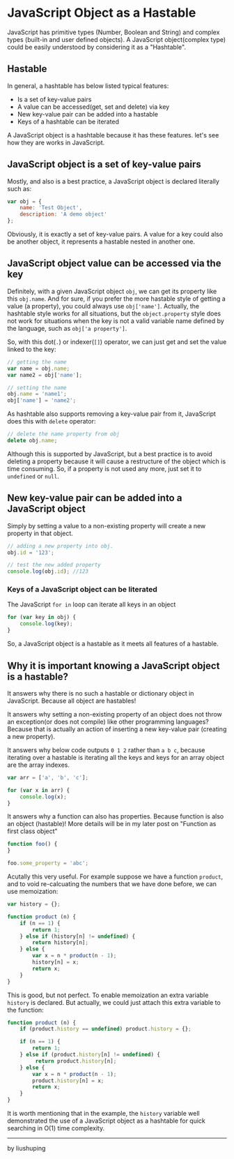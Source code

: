 # JavaScript Object as a Hastable

JavaScript has primitive types (Number, Boolean and String) and complex types (built-in and user defined objects). A JavaScript object(complex type) could be easily understood by considering it as a "Hashtable".

## Hastable
In general, a hashtable has below listed typical features:
* Is a set of key-value pairs
* A value can be accessed(get, set and delete) via key
* New key-value pair can be added into a hastable
* Keys of a hashtable can be iterated

A JavaScript object is a hashtable because it has these features. let's see how they are works in JavaScript.

## JavaScript object is a set of key-value pairs
Mostly, and also is a best practice, a JavaScript object is declared literally such as:

```javascript
var obj = {
    name: 'Test Object',
    description: 'A demo object'
};
```

Obviously, it is exactly a set of key-value pairs. A value for a key could also be another object, it represents a hastable nested in another one.

## JavaScript object value can be accessed via the key
Definitely, with a given JavaScript object `obj`, we can get its property like this `obj.name`. And for sure, if you prefer the more hastable style of getting a value (a property), you could always use `obj['name']`. Actually, the hashtable style works for all situations, but the `object.property` style does not work for situations when the key is not a valid variable name defined by the language, such as `obj['a property']`.

So, with this dot(`.`) or indexer(`[]`) operator, we can just get and set the value linked to the key:

```javascript
// getting the name
var name = obj.name;
var name2 = obj['name'];

// setting the name
obj.name = 'name1';
obj['name'] = 'name2';
```

As hashtable also supports removing a key-value pair from it, JavaScript does this with `delete` operator:

```javascript
// delete the name property from obj
delete obj.name;
```

Although this is supported by JavaScript, but a best practice is to avoid deleting a property because it will cause a restructure of the object which is time consuming. So, if a property is not used any more, just set it to `undefined` or `null`.

## New key-value pair can be added into a JavaScript object
Simply by setting a value to a non-existing property will create a new property in that object.
```javascript
// adding a new property into obj.
obj.id = '123';

// test the new added property
console.log(obj.id); //123
```

### Keys of a JavaScript object can be literated
The JavaScript `for in` loop can iterate all keys in an object
```javascript
for (var key in obj) {
    console.log(key);
}
```

So, a JavaScript object is a hastable as it meets all features of a hastable.

## Why it is important knowing a JavaScript object is a hastable?
It answers why there is no such a hastable or dictionary object in JavaScript. 
Because all object are hastables!

It answers why setting a non-existing property of an object does not throw an exception(or does not compile) like other programming languages? Because that is actually an action of inserting a new key-value pair (creating a new property).

It answers why below code outputs `0 1 2` rather than `a b c`, because iterating over a hastable is iterating all the keys and keys for an array object are the array indexes.

```javascript
var arr = ['a', 'b', 'c'];

for (var x in arr) {
    console.log(x);
}
```

It answers why a function can also has properties. Because function is also an object (hastable)! More details will be in my later post on "Function as first class object"
```javascript
function foo() {
}

foo.some_property = 'abc';
```

Acutally this very useful. For example suppose we have a function `product`, and to void re-calcuating the numbers that we have done before, we can use memoization:
```javascript
var history = {};

function product (n) {
    if (n == 1) {
        return 1;
    } else if (history[n] != undefined) {
        return history[n];
    } else {
        var x = n * product(n - 1);
        history[n] = x;
        return x;
    }
}
```
This is good, but not perfect. To enable memoization an extra variable `history` is declared. But actually, we could just attach this extra variable to the function:
```javascript
function product (n) {
    if (product.history == undefined) product.history = {};

    if (n == 1) {
        return 1;
    } else if (product.history[n] != undefined) {
         return product.history[n];
    } else {
        var x = n * product(n - 1);
        product.history[n] = x;
        return x;
    }
}
```

It is worth mentioning that in the example, the `history` variable well demonstrated the use of a JavaScript object as a hashtable for quick searching in O(1) time complexity.

---
by liushuping

